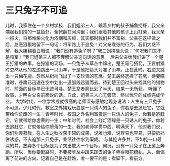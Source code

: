 # 三只兔子不可追
儿时，我家住在一个乡村学校．我们姐弟三人，跟着乡村的孩子捕鱼捞虾，我父亲端起我们捞的一盆鱼虾，全掀翻在河沟里；我们跟着其他的孩子上山打柴，我父亲一把火，将那堆柴火化为浓烟和灰烬．其实那时我们并不富裕．父亲在这样做之后，总恶狠狠地留下一句话：将军路上不追兔！对父亲乖张的行为，我们大惑不解，我大姐翻着白眼说：“我们没有追兔子呀？”我二姐挠挠头说：“何况我们又不是将军！”我们姐弟三人都不理解父亲这句话的意思。 
后来父亲给我们讲了一个楚王打猎的故事。在狩猎的现场，一只兔子从草丛中蹿出，楚王弯弓搭箭，正要射猎时忽然从他的左边跳出一只山羊，于是他把箭头对准了山羊。正在此时，右边又跳出一只梅花鹿。忽然从树梢飞出了一支珍贵的苍鹰。楚王最终选择了苍鹰，待要瞄准时，苍鹰已迅速在空中划出一道弧线远遁而去。待到楚王回过头来找其他的猎物时，前面的目标早已无迹可寻。楚王拿者箭比划了半天，结果一无所获。 
听懂了故事，才明白父亲前面说的话。自此，姐弟三人心无旁骛，终以优异的成绩完成学业。 
大学时代，一位学术成就很高的老师深有感触地现身说法：人生有三只兔子不可追。少儿时代，教室之外嬉戏玩耍是一只诱人的兔子，你若是去追赶它，它就带给你荒废的一生；青年时代，校园之外名利富贵是一只诱人的兔子，你若是追赶它，它就带给你虚荣的一生；中年时代，社会上红灯酒绿是一只诱人的兔子，你若去追赶它，它就带给你堕落的一生。我的老师学贯中西、明满天下，他对我们说，你们别羡慕我，在人生之秋收获丰硕的成果，说难也难，说容易也容易，只要抵挡住诱惑，不去追那三只兔子，业绩往往水到渠成。 
与其挖许多井，不如挖一口最深的井。放弃多个目标是为了突出放大一个目标。何况，没有一只兔子在正道上奔跑。所以，当你要赶路时，不要被草丛中蹿来蹿去的兔子弄得眼花缭乱，从、而偏离了前进的方向，记着自己是在赶路，唯一要干的是：看脚下，看前方。
  